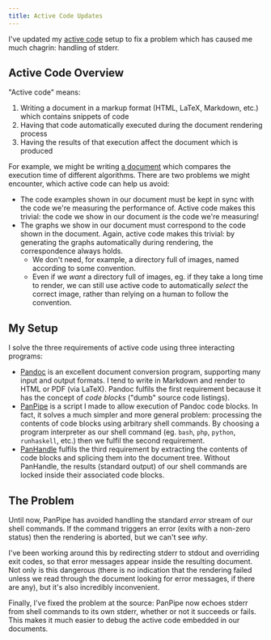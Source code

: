 ```yaml
---
title: Active Code Updates
---
```


I've updated my [active code](/projects/activecode/) setup to fix a problem
which has caused me much chagrin: handling of stderr.

## Active Code Overview ##

"Active code" means:

 1. Writing a document in a markup format (HTML, LaTeX, Markdown, etc.) which
    contains snippets of code
 1. Having that code automatically executed during the document rendering
    process
 1. Having the results of that execution affect the document which is produced

For example, we might be writing [a document](/blog/2014-07-23-fib.html) which
compares the execution time of different algorithms. There are two problems we
might encounter, which active code can help us avoid:

 - The code examples shown in our document must be kept in sync with the code
   we're measuring the performance of. Active code makes this trivial: the code
   we show in our document *is* the code we're measuring!
 - The graphs we show in our document must correspond to the code shown in the
   document. Again, active code makes this trivial: by generating the graphs
   automatically during rendering, the correspondence always holds.
    - We don't need, for example, a directory full of images, named according to
      some convention.
    - Even if we *want* a directory full of images, eg. if they take a long time
      to render, we can still use active code to automatically *select* the
      correct image, rather than relying on a human to follow the convention.

## My Setup ##

I solve the three requirements of active code using three interacting programs:

 - [Pandoc](http://johnmacfarlane.net/pandoc/) is an excellent document
   conversion program, supporting many input and output formats. I tend to write
   in Markdown and render to HTML or PDF (via LaTeX). Pandoc fulfils the first
   requirement because it has the concept of *code blocks* ("dumb" source code
   listings).
 - [PanPipe](/git/panpipe/) is a script I made to allow execution of Pandoc code
   blocks. In fact, it solves a much simpler and more general problem:
   processing the contents of code blocks using arbitrary shell commands. By
   choosing a program interpreter as our shell command (eg. `bash`, `php`,
   `python`, `runhaskell`, etc.) then we fulfil the second requirement.
 - [PanHandle](/git/pan-handler/) fulfils the third requirement by extracting
   the contents of code blocks and splicing them into the document tree. Without
   PanHandle, the results (standard output) of our shell commands are locked
   inside their associated code blocks.

## The Problem ##

Until now, PanPipe has avoided handling the standard *error* stream of our shell
commands. If the command triggers an error (exits with a non-zero status) then
the rendering is aborted, but we can't see *why*.

I've been working around this by redirecting stderr to stdout and overriding
exit codes, so that error messages appear inside the resulting document. Not
only is this dangerous (there is no indication that the rendering failed unless
we read through the document looking for error messages, if there are any), but
it's also incredibly inconvenient.

Finally, I've fixed the problem at the source: PanPipe now echoes stderr from
shell commands to its own stderr, whether or not it succeeds or fails. This
makes it much easier to debug the active code embedded in our documents.
